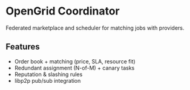 

# OpenGrid Coordinator

Federated marketplace and scheduler for matching jobs with providers.

## Features

- Order book + matching (price, SLA, resource fit)
- Redundant assignment (N-of-M) + canary tasks
- Reputation & slashing rules
- libp2p pub/sub integration

